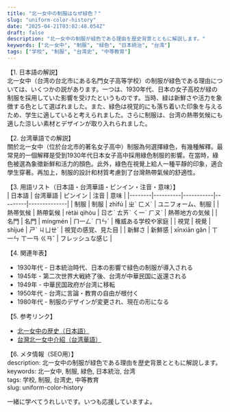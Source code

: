 ```yaml
---
title: "北一女中の制服はなぜ緑色？"
slug: "uniform-color-history"
date: "2025-04-21T03:02:48.054Z"
draft: false
description: "北一女中の制服が緑色である理由を歴史背景とともに解説します。"
keywords: ["北一女中", "制服", "緑色", "日本統治", "台湾"]
tags: ["学校", "制服", "台湾史", "中等教育"]
---
```


【1. 日本語の解説】  
北一女中（台湾の台北市にある名門女子高等学校）の制服が緑色である理由については、いくつかの説があります。一つは、1930年代、日本の女子高校が緑の制服を採用していた影響を受けたというものです。当時、緑は新鮮さや活力を象徴する色として選ばれました。また、緑色は視覚的にも落ち着いた印象を与えるため、学生に適していると考えられました。さらに制服は、台湾の熱帯気候にも適した涼しい素材とデザインが取り入れられました。

【2. 台湾華語での解説】  
關於北一女中（位於台北市的著名女子高中）制服為何選擇綠色，有幾種解釋。最常見的一個解釋是受到1930年代日本女子高中採用綠色制服的影響。在當時，綠色被選為象徵新鮮和活力的顏色。此外，綠色在視覺上給人一種平靜的印象，適合學生穿著。再加上，制服的設計和材質考慮到了台灣熱帶氣候的舒適性。

【3. 用語リスト（日本語・台湾華語・ピンイン・注音・意味）】  
| 日本語   | 台湾華語     | ピンイン      | 注音      | 意味           |
|--------|----------|-----------|---------|--------------|
| 制服     | 制服        | zhìfú        | ㄓˋ ㄈㄨˊ   | ユニフォーム、制服  |
| 熱帯気候  | 熱帶氣候    | rètài qìhòu | ㄖㄜˋ ㄊㄞˋ ㄑ一ˋ ㄏㄡˋ | 熱帯地方の気候    |
| 名門     | 名門       | míngmén     | ㄇ一ㄥˊ ㄇㄣˊ  | 権威ある学校や家庭 |
| 視覚     | 視覺       | shìjué      | ㄕˋ ㄐㄩㄝˊ   | 視覚の感覚、見た目  |
| 新鮮さ    | 新鮮感     | xīnxiān gǎn | ㄒ一ㄣ ㄒ一ㄢ ㄍㄢˇ | フレッシュな感じ   |

【4. 関連年表】  
- 1930年代 - 日本統治時代、日本の影響で緑色の制服が導入される  
- 1945年 - 第二次世界大戦終了後、台湾が中華民国に返還される  
- 1949年 - 中華民国政府が台湾に移転  
- 1950年代 - 台湾に言論・教育の自由が根付く  
- 1980年代 - 制服のデザインが変更され、現在の形になる

【5. 参考リンク】  
- [北一女中の歴史（日本語）](https://ja.wikipedia.org/wiki/%E5%8C%97%E4%B8%80%E5%A5%B3%E4%B8%AD)
- [台灣北一女中介紹（台湾華語）](https://zh.wikipedia.org/wiki/%E5%8F%B0%E5%8C%97%E5%B8%82%E7%AB%8B%E5%8C%97%E4%B8%80%E5%A5%B3%E5%AD%B8)

【6. メタ情報（SEO用）】  
description: 北一女中の制服が緑色である理由を歴史背景とともに解説します。  
keywords: 北一女中, 制服, 緑色, 日本統治, 台湾  
tags: 学校, 制服, 台湾史, 中等教育  
slug: uniform-color-history

一緒に学べてうれしいです。いつも応援していますよ。